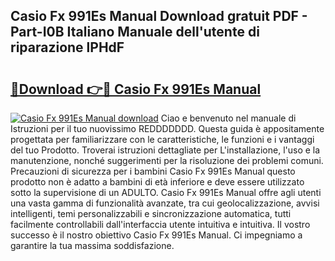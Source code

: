 ## Casio Fx 991Es Manual Download gratuit PDF - Part-I0B Italiano Manuale dell'utente di riparazione lPHdF

# <h2><a href="http://dfd5e2.blite.top/?on=Casio+Fx+991Es+Manual">🔗Download 👉🔴 Casio Fx 991Es Manual</a></h2>

[![Casio Fx 991Es Manual download](https://i.imgur.com/lujVjoI.png)](http://dfd5e2.blite.top/?on=Casio+Fx+991Es+Manual)
Ciao e benvenuto nel manuale di Istruzioni per il tuo nuovissimo REDDDDDDD. Questa guida è appositamente progettata per familiarizzare con le caratteristiche, le funzioni e i vantaggi del tuo Prodotto. Troverai istruzioni dettagliate per L'installazione, l'uso e la manutenzione, nonché suggerimenti per la risoluzione dei problemi comuni. Precauzioni di sicurezza per i bambini Casio Fx 991Es Manual questo prodotto non è adatto a bambini di età inferiore e deve essere utilizzato sotto la supervisione di un ADULTO. Casio Fx 991Es Manual offre agli utenti una vasta gamma di funzionalità avanzate, tra cui geolocalizzazione, avvisi intelligenti, temi personalizzabili e sincronizzazione automatica, tutti facilmente controllabili dall'interfaccia utente intuitiva e intuitiva. Il vostro successo è il nostro obiettivo Casio Fx 991Es Manual. Ci impegniamo a garantire la tua massima soddisfazione.
